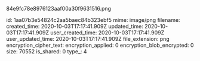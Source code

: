 84e9fc78e8976123aaf00a30f9631516.png

id: 1aa07b3e54824c2aa5baec84b323ebf5
mime: image/png
filename: 
created_time: 2020-10-03T17:17:41.909Z
updated_time: 2020-10-03T17:17:41.909Z
user_created_time: 2020-10-03T17:17:41.909Z
user_updated_time: 2020-10-03T17:17:41.909Z
file_extension: png
encryption_cipher_text: 
encryption_applied: 0
encryption_blob_encrypted: 0
size: 70552
is_shared: 0
type_: 4